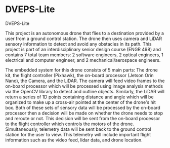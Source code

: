 # DVEPS-Lite
DVEPS-Lite

This project is an autonomous drone that flies to a destination provided by a user from a ground control station. The drone then uses camera and LiDAR sensory information to detect and avoid any obstacles in its path. This project is part of an interdisciplinary senior design course (ENGR 498) and contains 7 total team members: 2 software engineers, 2 optical engineers, 1 electrical and computer engineer, and 2 mechanical/aerospace engineers.

The embedded system for this drone consists of 5 main parts: The drone kit, the flight controller (Pixhawk), the on-board processor (Jetson Orin Nano), the Camera, and the LiDAR. The camera will feed video frames to the on-board processor which will be processed using image analysis methods via the OpenCV library to detect and outline objects. Similarly, the LiDAR will return a series of 1D points containing distance and angle which will be organized to make up a cross-air pointed at the center of the drone's hit box. Both of these sets of sensory data will be processed by the on-board processor then a decision will be made on whether the drone needs to stop and reroute or not. This decision will be sent from the on-board processor to the flight controller which controls the motors of the drone. Simultaneously, telemetry data will be sent back to the ground control station for the user to view. This telemetry will include important flight information such as the video feed, lidar data, and drone location.
